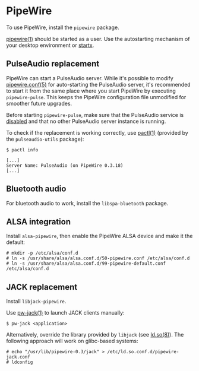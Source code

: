 # PipeWire

To use PipeWire, install the `pipewire` package.

[pipewire(1)](https://man.voidlinux.org/pipewire.1) should be started as a user.
Use the autostarting mechanism of your desktop environment or
[startx](../graphical-session/xorg.md#startx).

## PulseAudio replacement

PipeWire can start a PulseAudio server. While it's possible to modify
[pipewire.conf(5)](https://man.voidlinux.org/pipewire.conf.5) for auto-starting
the PulseAudio server, it's recommended to start it from the same place where
you start PipeWire by executing `pipewire-pulse`. This keeps the PipeWire
configuration file unmodified for smoother future upgrades.

Before starting `pipewire-pulse`, make sure that the PulseAudio service is
[disabled](../services/index.md#disabling-services) and that no other PulseAudio
server instance is running.

To check if the replacement is working correctly, use
[pactl(1)](https://man.voidlinux.org/pactl.1) (provided by the
`pulseaudio-utils` package):

```
$ pactl info

[...]
Server Name: PulseAudio (on PipeWire 0.3.18)
[...]
```

## Bluetooth audio

For bluetooth audio to work, install the `libspa-bluetooth` package.

## ALSA integration

Install `alsa-pipewire`, then enable the PipeWire ALSA device and make it the
default:

```
# mkdir -p /etc/alsa/conf.d
# ln -s /usr/share/alsa/alsa.conf.d/50-pipewire.conf /etc/alsa/conf.d
# ln -s /usr/share/alsa/alsa.conf.d/99-pipewire-default.conf /etc/alsa/conf.d
```

## JACK replacement

Install `libjack-pipewire`.

Use [pw-jack(1)](https://man.voidlinux.org/pw-jack.1) to launch JACK clients
manually:

```
$ pw-jack <application>
```

Alternatively, override the library provided by `libjack` (see
[ld.so(8)](https://man.voidlinux.org/ld.so.8)). The following approach will work
on glibc-based systems:

```
# echo "/usr/lib/pipewire-0.3/jack" > /etc/ld.so.conf.d/pipewire-jack.conf
# ldconfig
```
